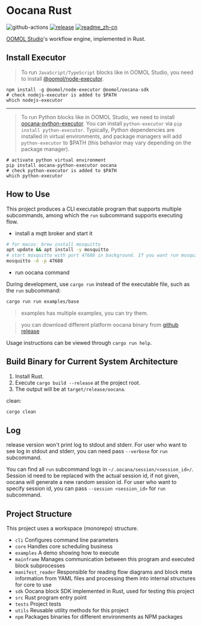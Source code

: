 # Oocana Rust

![github-actions](https://github.com/oomol/oocana-rust/actions/workflows/build-and-test.yml/badge.svg?branch=main) [![release](https://img.shields.io/github/v/release/oomol/oocana-rust)](https://github.com/oomol/oocana-rust/releases) [![readme_zh-cn](https://img.shields.io/badge/%E4%B8%AD%E6%96%87-none)](README.zh-CN.md)

[OOMOL Studio](https://oomol.com)'s workflow engine, implemented in Rust.

## Install Executor

> To run `JavaScript/TypeScript` blocks like in OOMOL Studio, you need to install [@oomol/node-executor](https://github.com/oomol/oocana-node).

```shell
npm install -g @oomol/node-executor @oomol/oocana-sdk
# check nodejs-executor is added to $PATH
which nodejs-executor
```

---

> To run Python blocks like in OOMOL Studio, we need to install [oocana-python-executor](https://github.com/oomol/oocana-python). You can install `python-executor` via `pip install python-executor`.
Typically, Python dependencies are installed in virtual environments, and package managers will add `python-executor` to $PATH (this behavior may vary depending on the package manager).

```shell
# activate python virtual environment
pip install oocana-python-executor oocana
# check python-executor is added to $PATH
which python-executor
```

## How to Use

This project produces a CLI executable program that supports multiple subcommands, among which the `run` subcommand supports executing flow.

* install a mqtt broker and start it

```bash
# for macos: brew install mosquitto
apt update && apt install -y mosquitto
# start mosquitto with port 47688 in background. If you want run mosquitto in foreground, you can remove -d option.
mosquitto -d -p 47688
```

* run oocana command

During development, use `cargo run` instead of the executable file, such as the `run` subcommand:
```bash
cargo run run examples/base
```

> examples has multiple examples, you can try them.

> you can download different platform oocana binary from [github release](https://github.com/oomol/oocana-rust/releases)

Usage instructions can be viewed through `cargo run help`.

## Build Binary for Current System Architecture

1. Install Rust.
2. Execute `cargo build --release` at the project root.
3. The output will be at `target/release/oocana`.

clean:
```bash
cargo clean
```

## Log

release version won't print log to stdout and stderr. For user who want to see log in stdout and stderr, you can need pass `--verbose` for `run` subcommand.

You can find all `run` subcommand logs in `~/.oocana/session/<session_id>/`. Session id need to be replaced with the actual session id, if not given, oocana will generate a new random session id. For user who want to specify session id, you can pass `--session <session_id>` for `run` subcommand.

## Project Structure

This project uses a workspace (monorepo) structure.

- `cli`
  Configures command line parameters
- `core`
  Handles core scheduling business
- `examples`
  A demo showing how to execute
- `mainframe`
  Manages communication between this program and executed block subprocesses
- `manifest_reader`
  Responsible for reading flow diagrams and block meta information from YAML files and processing them into internal structures for core to use
- `sdk`
  Oocana block SDK implemented in Rust, used for testing this project
- `src`
  Rust program entry point
- `tests`
  Project tests
- `utils`
  Reusable utility methods for this project
- `npm`
  Packages binaries for different environments as NPM packages